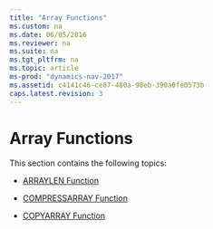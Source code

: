 ```yaml
---
title: "Array Functions"
ms.custom: na
ms.date: 06/05/2016
ms.reviewer: na
ms.suite: na
ms.tgt_pltfrm: na
ms.topic: article
ms-prod: "dynamics-nav-2017"
ms.assetid: c4141c46-ce87-480a-98eb-390a0fe0573b
caps.latest.revision: 3
---
```

# Array Functions
This section contains the following topics:  
  
-   [ARRAYLEN Function](ARRAYLEN-Function.md)  
  
-   [COMPRESSARRAY Function](COMPRESSARRAY-Function.md)  
  
-   [COPYARRAY Function](COPYARRAY-Function.md)